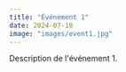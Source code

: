 ```yaml
---
title: "Événement 1"
date: 2024-07-10
image: "images/event1.jpg"
---
```

Description de l'événement 1.
